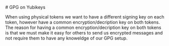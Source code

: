 # GPG on Yubikeys

When using physical tokens we want to have a different signing key on each token, however have a common encryption/decription key on both tokens.  The reason for having a common encryption/decription key on both tokens is that we must make it easy for others to send us encrypted messages and not require them to have any knoweldge of our GPG setup.


